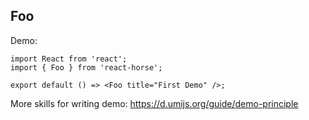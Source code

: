 ## Foo

Demo:

```tsx
import React from 'react';
import { Foo } from 'react-horse';

export default () => <Foo title="First Demo" />;
```

More skills for writing demo: https://d.umijs.org/guide/demo-principle
